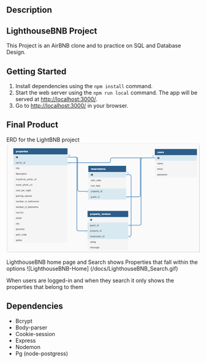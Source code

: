 ## Description

## LighthouseBNB Project

This Project is an AirBNB clone and to practice on SQL and Database Design. 

## Getting Started

1. Install dependencies using the `npm install` command.
2. Start the web server using the `npm run local` command. The app will be served at <http://localhost:3000/>.
3. Go to <http://localhost:3000/> in your browser.

## Final Product
ERD for the LightBNB project
![ERD Diagram](/docs/ERD.png)

LighthouseBNB home page and Search shows Properties that fall within the options
![LighthouseBNB-Home] (/docs/LighthouseBNB_Search.gif)

When users are logged-in and when they search it only shows the properties that belong to them




## Dependencies

- Bcrypt
- Body-parser
- Cookie-session
- Express
- Nodemon
- Pg (node-postgress)